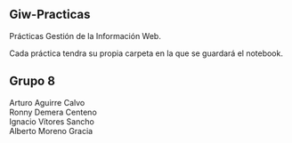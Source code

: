 ﻿## Giw-Practicas
Prácticas Gestión de la Información Web.

Cada práctica tendra su propia carpeta en la que se guardará el notebook.

## Grupo 8

Arturo Aguirre Calvo  
Ronny Demera Centeno  
Ignacio Vítores Sancho  
Alberto Moreno Gracia
